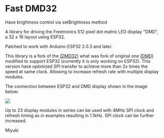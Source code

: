 # Fast DMD32 

Have brightness control via setBrightness method

A library for driving the Freetronics 512 pixel dot matrix LED display "DMD", a 32 x 16 layout using ESP32.

Patched to work with  Arduino-ESP32 2.0.3 and later. 

This library is a fork of the [(DMD32)](https://github.com/Qudor-Engineer/DMD32) what was fork of original one [(DMD)](https://github.com/freetronics/DMD) modified to support ESP32 (currently it is only working on ESP32).
This version have optimized SPI transfer to achieve more than 2x times the speed at same clock. Allowing to increase refresh rate with multiple display modules. 

The connection between ESP32 and DMD display shown in the image below:






![](https://github.com/MiyukiDark/DMD32/blob/main/connection.png)


Up to 23 display modules in series can be used with 4MHz SPI clock and refresh timing as in examples resulting in 1.1kHz. SPI clock can be further increased. 


Miyuki
